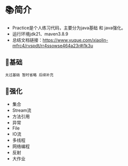 # 📚简介

* Practice是个人练习代码，主要分为java基础 和 java强化。
* 运行环境jdk21、maven3.8.9
* 总结文档链接：https://www.yuque.com/xiaolin-mfrc4/rvspdt/rr4ssowse464a23r#i1k3u

## 🎁基础
    太过基础 暂时省略 后续补充

## 🍺强化
* 集合
* Stream流
* 方法引用
* 异常
* File
* IO流
* 多线程
* 网络编程
* 反射
* 大作业


